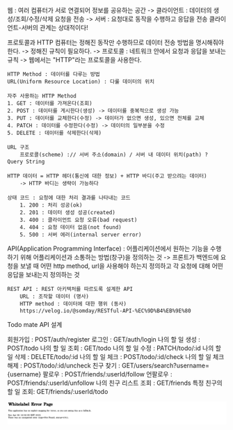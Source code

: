 웹 : 여러 컴퓨터가 서로 연결되어 정보를 공유하는 공간
    -> 클라이언트 : 데이터의 생성/조회/수정/삭제 요청을 전송
    -> 서버 : 요청대로 동작을 수행하고 응답을 전송
        클라이언트-서버의 관계는 상대적이다!
 

프로토콜과 HTTP
    컴퓨터는 정해진 동작만 수행하므로 데이터 전송 방법을 명시해줘야한다.
        -> 정해진 규칙이 필요하다.
        -> 프로토콜 : 네트워크 안에서 요청과 응답을 보내는 규칙
        -> 웹에서는 "HTTP"라는 프로토콜을 사용한다.
    
    HTTP Method : 데이터를 다루는 방법
    URL(Uniform Resource Location) : 다룰 데이터의 위치

    자주 사용하는 HTTP Method
    1. GET : 데이터를 가져온다(조회)    
    2. POST : 데이터를 게시한다(생성) -> 데이터를 중복적으로 생성 가능
    3. PUT : 데이터를 교체한다(수정) -> 데이터가 없으면 생성, 있으면 전체를 교체
    4. PATCH : 데이터를 수정한다(수정) -> 데이터의 일부분을 수정
    5. DELETE : 데이터를 삭제한다(삭제)

    URL 구조
        프로로콜(scheme) :// 서버 주소(domain) / 서버 내 데이터 위치(path) ? Query String

    HTTP 데이터 = HTTP 헤더(통신에 대한 정보) + HTTP 바디(주고 받으려는 데이터)
        -> HTTP 바디는 생략이 가능하다

    상태 코드 : 요청에 대한 처리 결과를 나타내는 코드
        1. 200 : 처리 성공(ok)
        2. 201 : 데이터 생성 성공(created)
        3. 400 : 클라이언트 요청 오류(bad request)
        4. 404 : 요청 데이터 없음(not found)
        5. 500 : 서버 에러(internal server error)


API(Application Programming Interface) : 어플리케이션에서 원하는 기능을 수행하기 위해 어플리케이션과 소통하는 방법(창구)을 정의하는 것
    -> 프론트가 백엔드에 요청을 보낼 때 어떤 http method, url을 사용해야 하는지 정의하고 각 요청에 대해 어떤 응답을 보내는지 정의하는 것

    REST API : REST 아키텍처를 따르도록 설계한 API
        URL : 조작할 데이터 (명사)
        HTTP method : 데이터에 대한 행위 (동사)
        https://velog.io/@somday/RESTful-API-%EC%9D%B4%EB%9E%80




Todo mate API 설계

회원가입 : POST/auth/register
로그인 : GET/auth/login
나의 할 일 생성 : POST/todo
나의 할 일 조회 : GET/todo
나의 할 일 수정 : PATCH/todo/:id
나의 할 일 삭제 : DELETE/todo/:id
나의 할 일 체크 : POST/todo/:id/check
나의 할 일 체크해제 : POST/todo/:id/uncheck
친구 찾기 : GET/users/search?username={username}
팔로우 : POST/friends/:userId/follow
언팔로우 : POST/friends/:userId/unfollow
나의 친구 리스트 조회 : GET/friends
특정 친구의 할 일 조회: GET/friends/:userId/todo


<img src="img.png">